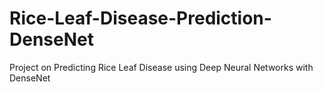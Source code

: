 # Rice-Leaf-Disease-Prediction-DenseNet
Project on Predicting Rice Leaf Disease using Deep Neural Networks with DenseNet
